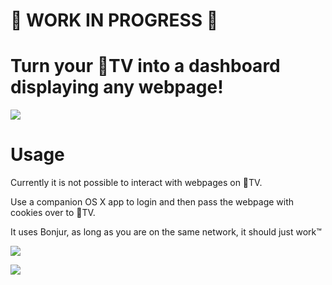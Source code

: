 # 🚨 WORK IN PROGRESS 🚨
# Turn your TV into a dashboard displaying any webpage!

![](https://raw.githubusercontent.com/zats/BrowserTV/master/docs/screen.jpg)

# Usage

Currently it is not possible to interact with webpages on TV.

Use a companion OS X app to login and then pass the webpage with cookies over to TV. 

It uses Bonjur, as long as you are on the same network, it should just work™ 

![](https://raw.githubusercontent.com/zats/BrowserTV/master/docs/app.jpg)

![](https://raw.githubusercontent.com/zats/BrowserTV/master/docs/dat_icon.gif)
